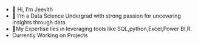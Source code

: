 - 👋 Hi, I’m Jeevith
- 👀 I’m a Data Science Undergrad with strong passion for uncovering insights through data.
- 🌱My Expertise lies in leveraging tools like SQL,python,Excel,Power BI,R.
- Currently Working on Projects
  

<!---
Jeevith2004/Jeevith2004 is a ✨ special ✨ repository because its `README.md` (this file) appears on your GitHub profile.
You can click the Preview link to take a look at your changes.
--->
